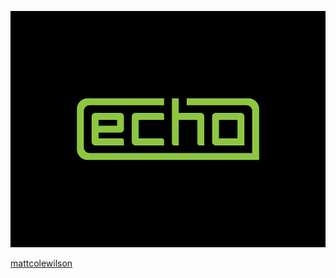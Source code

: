 ![Logo](https://github.com/MosesTheRedSea/echo/blob/main/echo.png)

[mattcolewilson](https://dribbble.com/mattcolewilson)
